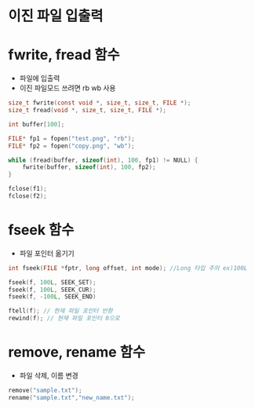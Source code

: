 # 이진 파일 입출력

# fwrite, fread 함수

- 파일에 입출력
- 이진 파일모드 쓰려면 rb wb 사용 

```c
size_t fwrite(const void *, size_t, size_t, FILE *); 
size_t fread(void *, size_t, size_t, FILE *);

int buffer[100];

FILE* fp1 = fopen("test.png", "rb");
FILE* fp2 = fopen("copy.png", "wb");

while (fread(buffer, sizeof(int), 100, fp1) != NULL) {
	fwrite(buffer, sizeof(int), 100, fp2);
}

fclose(f1);
fclose(f2);
```

# fseek 함수

- 파일 포인터 옮기기

```c
int fseek(FILE *fptr, long offset, int mode); //Long 타입 주의 ex)100L

fseek(f, 100L, SEEK_SET);
fseek(f, 100L, SEEK_CUR);
fseek(f, -100L, SEEK_END)

ftell(f); // 현재 파일 포인터 반환
rewind(f); // 현재 파일 포인터 0으로
```

# remove, rename 함수

- 파일 삭제, 이름 변경

```c
remove("sample.txt");
rename("sample.txt","new_name.txt");
```


